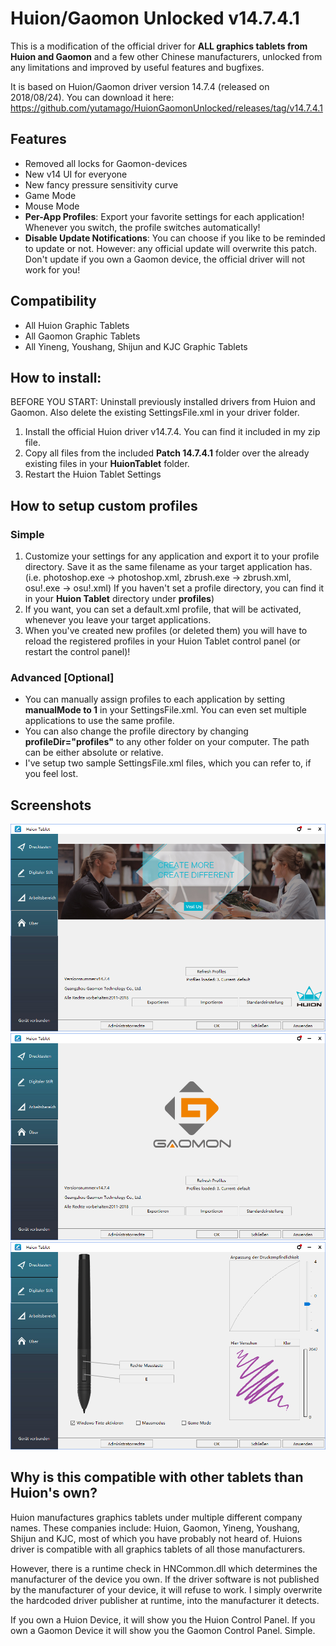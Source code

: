 # Huion/Gaomon Unlocked v14.7.4.1

This is a modification of the official driver for **ALL graphics tablets from Huion and Gaomon** and a few other Chinese manufacturers, unlocked from any limitations and improved by useful features and bugfixes.

It is based on Huion/Gaomon driver version 14.7.4 (released on 2018/08/24).
You can download it here: https://github.com/yutamago/HuionGaomonUnlocked/releases/tag/v14.7.4.1

## Features
- Removed all locks for Gaomon-devices
- New v14 UI for everyone
- New fancy pressure sensitivity curve
- Game Mode
- Mouse Mode
- **Per-App Profiles**: Export your favorite settings for each application! Whenever you switch, the profile switches automatically!
- **Disable Update Notifications**: You can choose if you like to be reminded to update or not. However: any official update will overwrite this patch. Don't update if you own a Gaomon device, the official driver will not work for you!

## Compatibility
- All Huion Graphic Tablets
- All Gaomon Graphic Tablets
- All Yineng, Youshang, Shijun and KJC Graphic Tablets

## How to install:

BEFORE YOU START: Uninstall previously installed drivers from Huion and Gaomon. Also delete the existing SettingsFile.xml in your driver folder.

1. Install the official Huion driver v14.7.4. You can find it included in my zip file.
2. Copy all files from the included **Patch 14.7.4.1** folder over the already existing files in your **HuionTablet** folder.
3. Restart the Huion Tablet Settings

## How to setup custom profiles
### Simple
1. Customize your settings for any application and export it to your profile directory. Save it as the same filename as your target application has. (i.e. photoshop.exe -> photoshop.xml, zbrush.exe -> zbrush.xml, osu!.exe -> osu!.xml)
If you haven't set a profile directory, you can find it in your **Huion Tablet** directory under **profiles**)
2. If you want, you can set a default.xml profile, that will be activated, whenever you leave your target applications.
3. When you've created new profiles (or deleted them) you will have to reload the registered profiles in your Huion Tablet control panel (or restart the control panel)!

### Advanced [Optional]
- You can manually assign profiles to each application by setting **manualMode to 1** in your SettingsFile.xml. You can even set multiple applications to use the same profile.
- You can also change the profile directory by changing **profileDir="profiles"** to any other folder on your computer. The path can be either absolute or relative.
- I've setup two sample SettingsFile.xml files, which you can refer to, if you feel lost.

## Screenshots
<img src="https://github.com/yutamago/HuionGaomonUnlocked/raw/master/about.png" alt="" width="600" />
<img src="https://github.com/yutamago/HuionGaomonUnlocked/raw/master/about_gaomon.png" alt="" width="600" />
<img src="https://github.com/yutamago/HuionGaomonUnlocked/raw/master/pen-settings.png" alt="" width="600" />

## Why is this compatible with other tablets than Huion's own?
Huion manufactures graphics tablets under multiple different company names. These companies include: Huion, Gaomon, Yineng, Youshang, Shijun and KJC, most of which you have probably not heard of.
Huions driver is compatible with all graphics tablets of all those manufacturers.

However, there is a runtime check in HNCommon.dll which determines the manufacturer of the device you own. If the driver software is not published by the manufacturer of your device, it will refuse to work. I simply overwrite the hardcoded driver publisher at runtime, into the manufacturer it detects.

If you own a Huion Device, it will show you the Huion Control Panel. If you own a Gaomon Device it will show you the Gaomon Control Panel. Simple.
